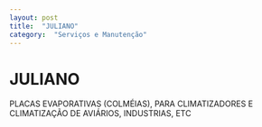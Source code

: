 ```yaml
---
layout: post
title:  "JULIANO"
category:  "Serviços e Manutenção"
---
```


# JULIANO

PLACAS EVAPORATIVAS (COLMÉIAS), PARA CLIMATIZADORES E CLIMATIZAÇÃO DE AVIÁRIOS, INDUSTRIAS, ETC
